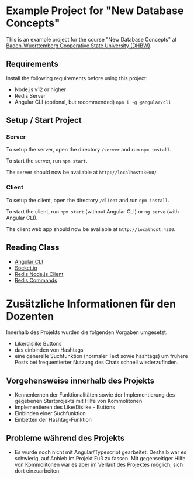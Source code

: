 # Example Project for "New Database Concepts"

This is an example project for the course "New Database Concepts" at [Baden-Wuerttemberg Cooperative State University (DHBW)](https://www.heidenheim.dhbw.de/).

## Requirements

Install the following requirements before using this project:

- Node.js v12 or higher
- Redis Server
- Angular CLI (optional, but recommended) `npm i -g @angular/cli`

## Setup / Start Project

### Server

To setup the server, open the directory `/server` and run `npm install`.

To start the server, run `npm start`.

The server should now be available at `http://localhost:3000/`

### Client

To setup the client, open the directory `/client` and run `npm install`.

To start the client, run `npm start` (without Angular CLI) or `ng serve` (with Angular CLI).

The client web app should now be available at `http://localhost:4200`.

## Reading Class

- [Angular CLI](https://cli.angular.io/)
- [Socket.io](https://socket.io/get-started/chat/)
- [Redis Node.js Client](https://www.npmjs.com/package/redis)
- [Redis Commands](https://redis.io/commands)


# Zusätzliche Informationen für den Dozenten

Innerhalb des Projekts wurden die folgenden Vorgaben umgesetzt.
- Like/dislike Buttons
- das einbinden von Hashtags
- eine generelle Suchfunktion (normaler Text sowie hashtags) um frühere Posts bei frequentierter Nutzung des Chats schnell wiederzufinden.

## Vorgehensweise innerhalb des Projekts
 - Kennenlernen der Funktionalitäten sowie der Implementierung des gegebenen Startprojekts mit Hilfe von Kommolitonen
 - Implementieren des Like/Dislike - Buttons
 - Einbinden einer Suchfunktion
 - Einbetten der Hashtag-Funktion 
 
 ## Probleme während des Projekts
 - Es wurde noch nicht mit Angular/Typescript gearbeitet. Deshalb war es schwierig, auf Anhieb im Projekt Fuß zu fassen. Mit gegenseitiger Hilfe von Kommolitonen war es aber im Verlauf des Projektes möglich, sich dort einzuarbeiten.


